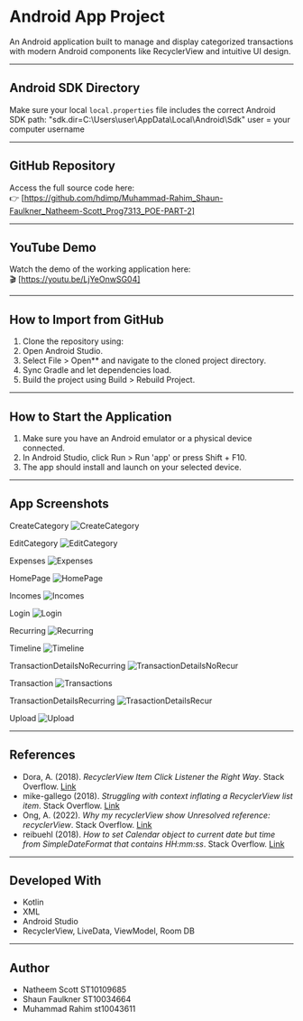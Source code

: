 # Android App Project

An Android application built to manage and display categorized transactions with modern Android components like RecyclerView and intuitive UI design.

--------------------------------------
Android SDK Directory
--------------------------------------
Make sure your local `local.properties` file includes the correct Android SDK path:
"sdk.dir=C\:\\Users\\user\\AppData\\Local\\Android\\Sdk"
user = your computer username

--------------------------------------
GitHub Repository
--------------------------------------
Access the full source code here:  
👉 [https://github.com/hdimp/Muhammad-Rahim_Shaun-Faulkner_Natheem-Scott_Prog7313_POE-PART-2]

--------------------------------------
YouTube Demo
--------------------------------------
Watch the demo of the working application here:  
🎬 [https://youtu.be/LjYeOnwSG04]

--------------------------------------
How to Import from GitHub
--------------------------------------
1. Clone the repository using:
2. Open Android Studio.
3. Select File > Open** and navigate to the cloned project directory.
4. Sync Gradle and let dependencies load.
5. Build the project using Build > Rebuild Project.

--------------------------------------
How to Start the Application
--------------------------------------
1. Make sure you have an Android emulator or a physical device connected.
2. In Android Studio, click Run > Run 'app' or press Shift + F10.
3. The app should install and launch on your selected device.

--------------------------------------
App Screenshots
--------------------------------------
CreateCategory
![CreateCategory](https://github.com/user-attachments/assets/2c639cd0-f98d-48ef-a9c2-653bc4f321ce)

EditCategory
![EditCategory](https://github.com/user-attachments/assets/a25c25bb-7805-48f3-81f1-371c1f026f87)

Expenses
![Expenses](https://github.com/user-attachments/assets/a43c9db9-5651-40af-8736-8230cf8dfff1)

HomePage
![HomePage](https://github.com/user-attachments/assets/1ce14ef9-4174-4fe0-87d6-75df9eb1a317)

Incomes
![Incomes](https://github.com/user-attachments/assets/29ef9298-8631-486b-b35a-d7527b09e4f7)

Login
![Login](https://github.com/user-attachments/assets/cc7638c5-39cd-4778-b9d9-72df760686e8)

Recurring
![Recurring](https://github.com/user-attachments/assets/03991d43-b0d0-407b-a87e-ebd36c202690)

Timeline
![Timeline](https://github.com/user-attachments/assets/4e32c8a7-1eca-4883-8dc4-668172ae68d1)

TransactionDetailsNoRecurring
![TransactionDetailsNoRecur](https://github.com/user-attachments/assets/a874f471-f525-4b2c-94c9-9243ca5d16fd)

Transaction
![Transactions](https://github.com/user-attachments/assets/8effa26f-a659-4101-afa5-2cbabe9e6ceb)

TransactionDetailsRecurring
![TrasactionDetailsRecur](https://github.com/user-attachments/assets/4b7c44d7-d4e9-4a7f-8ac7-9d82840a4ee9)

Upload
![Upload](https://github.com/user-attachments/assets/5f5ea4a2-2093-4a7a-aca2-97877bc32efb)

--------------------------------------
References
--------------------------------------
- Dora, A. (2018). *RecyclerView Item Click Listener the Right Way*. Stack Overflow. [Link](https://stackoverflow.com/questions/49969278/recyclerview-item-click-listener-the-right-way)  
- mike-gallego (2018). *Struggling with context inflating a RecyclerView list item*. Stack Overflow. [Link](https://stackoverflow.com/questions/52224165/struggling-with-context-inflating-a-recyclerview-list-item)  
- Ong, A. (2022). *Why my recyclerView show Unresolved reference: recyclerView*. Stack Overflow. [Link](https://stackoverflow.com/questions/71604788/why-my-recyclerview-show-unresolved-reference-recyclerview)  
- reibuehl (2018). *How to set Calendar object to current date but time from SimpleDateFormat that contains HH:mm:ss*. Stack Overflow. [Link](https://stackoverflow.com/questions/48647950/how-to-set-calendar-object-to-current-date-but-time-from-simpledateformat-that-c)

--------------------------------------
Developed With
--------------------------------------
- Kotlin  
- XML  
- Android Studio  
- RecyclerView, LiveData, ViewModel, Room DB 

--------------------------------------
Author
--------------------------------------
- Natheem Scott ST10109685 
- Shaun Faulkner ST10034664
- Muhammad Rahim st10043611

